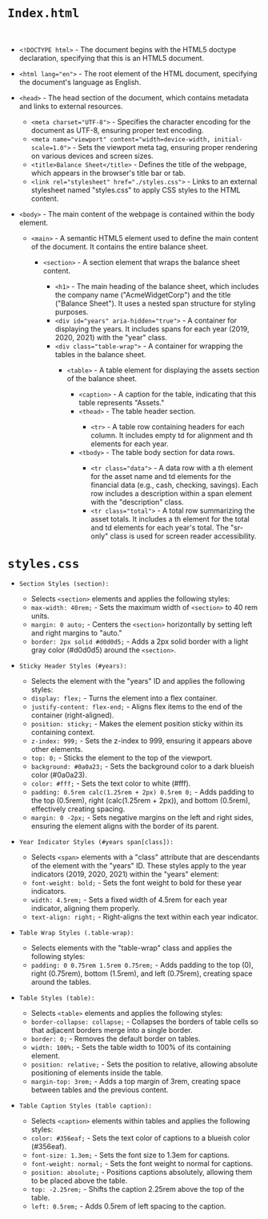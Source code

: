 <code><h1>Index.html</h1></code><br>
<ul>
  <li><code>&lt;!DOCTYPE html&gt;</code> - The document begins with the HTML5 doctype declaration, specifying that this is an HTML5 document.</li>
</ul>
<ul>
  <li><code>&lt;html lang="en"&gt;</code> - The root element of the HTML document, specifying the document's language as English.</li>
</ul>
<ul>
  <li><code>&lt;head&gt;</code> - The head section of the document, which contains metadata and links to external resources.</li>
  <ul>
    <li><code>&lt;meta charset="UTF-8"&gt;</code> - Specifies the character encoding for the document as UTF-8, ensuring proper text encoding.</li>
    <li><code>&lt;meta name="viewport" content="width=device-width, initial-scale=1.0"&gt;</code> - Sets the viewport meta tag, ensuring proper rendering on various devices and screen sizes.</li>
    <li><code>&lt;title&gt;Balance Sheet&lt;/title&gt;</code> - Defines the title of the webpage, which appears in the browser's title bar or tab.</li>
    <li><code>&lt;link rel="stylesheet" href="./styles.css"&gt;</code> - Links to an external stylesheet named "styles.css" to apply CSS styles to the HTML content.</li>
  </ul>
</ul>
<ul>
  <li><code>&lt;body&gt;</code> - The main content of the webpage is contained within the body element.</li>
  <ul>
    <li><code>&lt;main&gt;</code> - A semantic HTML5 element used to define the main content of the document. It contains the entire balance sheet.</li>
    <ul>
      <li><code>&lt;section&gt;</code> - A section element that wraps the balance sheet content.</li>
      <ul>
        <li><code>&lt;h1&gt;</code> - The main heading of the balance sheet, which includes the company name ("AcmeWidgetCorp") and the title ("Balance Sheet"). It uses a nested span structure for styling purposes.</li>
        <li><code>&lt;div id="years" aria-hidden="true"&gt;</code> - A container for displaying the years. It includes spans for each year (2019, 2020, 2021) with the "year" class.</li>
        <li><code>&lt;div class="table-wrap"&gt;</code> - A container for wrapping the tables in the balance sheet.</li>
        <ul>
          <li><code>&lt;table&gt;</code> - A table element for displaying the assets section of the balance sheet.</li>
          <ul>
            <li><code>&lt;caption&gt;</code> - A caption for the table, indicating that this table represents "Assets."</li>
            <li><code>&lt;thead&gt;</code> - The table header section.</li>
            <ul>
              <li><code>&lt;tr&gt;</code> - A table row containing headers for each column. It includes empty td for alignment and th elements for each year.</li>
            </ul>
            <li><code>&lt;tbody&gt;</code> - The table body section for data rows.</li>
            <ul>
              <li><code>&lt;tr class="data"&gt;</code> - A data row with a th element for the asset name and td elements for the financial data (e.g., cash, checking, savings). Each row includes a description within a span element with the "description" class.</li>
              <li><code>&lt;tr class="total"&gt;</code> - A total row summarizing the asset totals. It includes a th element for the total and td elements for each year's total. The "sr-only" class is used for screen reader accessibility.</li>
            </ul>
          </ul>
        </ul>
      </ul>
    </ul>
  </ul>
</ul>
<code><h1>styles.css</h1></code>

<ul>
  <li><code>Section Styles (section):</code></li>
  <ul>
    <li>Selects <code>&lt;section&gt;</code> elements and applies the following styles:</li>
    <li><code>max-width: 40rem;</code> - Sets the maximum width of <code>&lt;section&gt;</code> to 40 rem units.</li>
    <li><code>margin: 0 auto;</code> - Centers the <code>&lt;section&gt;</code> horizontally by setting left and right margins to "auto."</li>
    <li><code>border: 2px solid #d0d0d5;</code> - Adds a 2px solid border with a light gray color (#d0d0d5) around the <code>&lt;section&gt;</code>.</li>
  </ul>
</ul>

<ul>
  <li><code>Sticky Header Styles (#years):</code></li>
  <ul>
    <li>Selects the element with the "years" ID and applies the following styles:</li>
    <li><code>display: flex;</code> - Turns the element into a flex container.</li>
    <li><code>justify-content: flex-end;</code> - Aligns flex items to the end of the container (right-aligned).</li>
    <li><code>position: sticky;</code> - Makes the element position sticky within its containing context.</li>
    <li><code>z-index: 999;</code> - Sets the z-index to 999, ensuring it appears above other elements.</li>
    <li><code>top: 0;</code> - Sticks the element to the top of the viewport.</li>
    <li><code>background: #0a0a23;</code> - Sets the background color to a dark blueish color (#0a0a23).</li>
    <li><code>color: #fff;</code> - Sets the text color to white (#fff).</li>
    <li><code>padding: 0.5rem calc(1.25rem + 2px) 0.5rem 0;</code> - Adds padding to the top (0.5rem), right (calc(1.25rem + 2px)), and bottom (0.5rem), effectively creating spacing.</li>
    <li><code>margin: 0 -2px;</code> - Sets negative margins on the left and right sides, ensuring the element aligns with the border of its parent.</li>
  </ul>
</ul>

<ul>
  <li><code>Year Indicator Styles (#years span[class]):</code></li>
  <ul>
    <li>Selects <code>&lt;span&gt;</code> elements with a "class" attribute that are descendants of the element with the "years" ID. These styles apply to the year indicators (2019, 2020, 2021) within the "years" element:</li>
    <li><code>font-weight: bold;</code> - Sets the font weight to bold for these year indicators.</li>
    <li><code>width: 4.5rem;</code> - Sets a fixed width of 4.5rem for each year indicator, aligning them properly.</li>
    <li><code>text-align: right;</code> - Right-aligns the text within each year indicator.</li>
  </ul>
</ul>

<ul>
  <li><code>Table Wrap Styles (.table-wrap):</code></li>
  <ul>
    <li>Selects elements with the "table-wrap" class and applies the following styles:</li>
    <li><code>padding: 0 0.75rem 1.5rem 0.75rem;</code> - Adds padding to the top (0), right (0.75rem), bottom (1.5rem), and left (0.75rem), creating space around the tables.</li>
  </ul>
</ul>

<ul>
  <li><code>Table Styles (table):</code></li>
  <ul>
    <li>Selects <code>&lt;table&gt;</code> elements and applies the following styles:</li>
    <li><code>border-collapse: collapse;</code> - Collapses the borders of table cells so that adjacent borders merge into a single border.</li>
    <li><code>border: 0;</code> - Removes the default border on tables.</li>
    <li><code>width: 100%;</code> - Sets the table width to 100% of its containing element.</li>
    <li><code>position: relative;</code> - Sets the position to relative, allowing absolute positioning of elements inside the table.</li>
    <li><code>margin-top: 3rem;</code> - Adds a top margin of 3rem, creating space between tables and the previous content.</li>
  </ul>
</ul>

<ul>
  <li><code>Table Caption Styles (table caption):</code></li>
  <ul>
    <li>Selects <code>&lt;caption&gt;</code> elements within tables and applies the following styles:</li>
    <li><code>color: #356eaf;</code> - Sets the text color of captions to a blueish color (#356eaf).</li>
    <li><code>font-size: 1.3em;</code> - Sets the font size to 1.3em for captions.</li>
    <li><code>font-weight: normal;</code> - Sets the font weight to normal for captions.</li>
    <li><code>position: absolute;</code> - Positions captions absolutely, allowing them to be placed above the table.</li>
    <li><code>top: -2.25rem;</code> - Shifts the caption 2.25rem above the top of the table.</li>
    <li><code>left: 0.5rem;</code> - Adds 0.5rem of left spacing to the caption.</li>
  </ul>
</ul>
